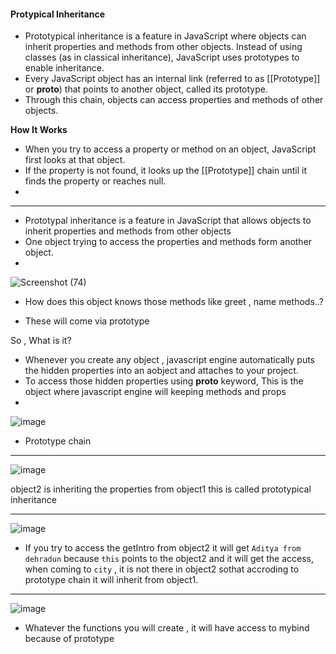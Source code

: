 #### Protypical Inheritance

- Prototypical inheritance is a feature in JavaScript where objects can inherit properties and methods from other objects. Instead of using classes (as in classical inheritance), JavaScript uses prototypes to enable inheritance.
- Every JavaScript object has an internal link (referred to as [[Prototype]] or __proto__) that points to another object, called its prototype.
- Through this chain, objects can access properties and methods of other objects.

**How It Works**
- When you try to access a property or method on an object, JavaScript first looks at that object.
- If the property is not found, it looks up the [[Prototype]] chain until it finds the property or reaches null.
- 


________________
- Prototypal inheritance is a feature in JavaScript that allows objects to inherit properties and methods from other objects
- One object trying to access the properties and methods form another object.
- 
![Screenshot (74)](https://github.com/venkatdas/Interview_prep/assets/43024084/fa2a6fac-89b9-48f6-af75-41fb70e1d8f0)


- How does this object knows those methods like greet , name methods..?

- These will come via prototype

So , What is it?


- Whenever you create any object , javascript engine automatically puts the hidden properties into an aobject and attaches to your project.
- To access those hidden properties using __proto__ keyword, This is the object where javascript engine will keeping methods and props
- 



![image](https://github.com/venkatdas/Interview_prep/assets/43024084/bfc7bbb3-a5b0-4a95-931e-ec7f6952689b)

- Prototype chain


________________________________________________


![image](https://github.com/venkatdas/Interview_prep/assets/43024084/355b8481-c5a8-46ae-b54b-2d48c8786183)


object2 is inheriting the properties from object1 this is called prototypical inheritance


______________________________________________

![image](https://github.com/venkatdas/Interview_prep/assets/43024084/379baf2f-8149-4a30-827f-dd65cda241e2)

- If you try to access the getIntro from object2 it will get `Aditya from dehradun` because `this` points to the object2 and it will get the access, when coming to `city` , it is not there in object2 sothat accroding to prototype chain it will inherit from object1.


_______________________________________________


![image](https://github.com/venkatdas/Interview_prep/assets/43024084/0ea20720-8e91-42b1-8c77-b738fae3fbce)

- Whatever the functions you will create , it will have access to mybind because of prototype


